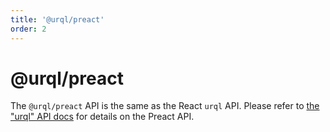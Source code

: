 ```yaml
---
title: '@urql/preact'
order: 2
---
```


# @urql/preact

The `@urql/preact` API is the same as the React `urql` API.
Please refer to [the "urql" API docs](./urql.md) for details on the Preact API.
